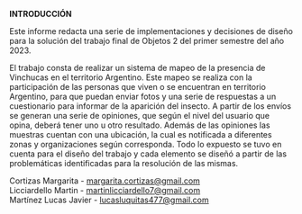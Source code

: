 **INTRODUCCIÓN**

Este informe redacta una serie de implementaciones y decisiones de diseño para la solución del trabajo final de Objetos 2 del primer semestre del año 2023. 

El trabajo consta de realizar un sistema de mapeo de la presencia de Vinchucas en el territorio Argentino. Este mapeo se realiza con la participación de las personas que viven o se encuentran en territorio Argentino, para que puedan enviar fotos y una serie de respuestas a un cuestionario para informar de la aparición del insecto. A partir de los envíos se generan una serie de opiniones, que según el nivel del usuario que opina, deberá tener uno u otro resultado. Además de las opiniones las muestras cuentan con una ubicación, la cual es notificada a diferentes zonas y organizaciones según corresponda. 
Todo lo expuesto se tuvo en cuenta para el diseño del trabajo y cada elemento se diseñó a partir de las problemáticas identificadas para la resolución de las mismas.


Cortizas Margarita - margarita.cortizas@gmail.com\
Licciardello Martin - martinlicciardello7@gmail.com\
Martínez Lucas Javier - lucasluquitas477@gmail.com
